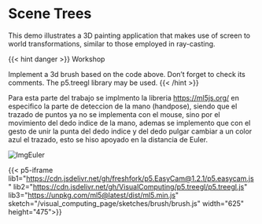 # Scene Trees


This demo illustrates a 3D painting application that makes use of screen to world transformations, similar to those employed in ray-casting.

{{< hint danger >}}
Workshop

Implement a 3d brush based on the code above. Don’t forget to check its comments. The p5.treegl library may be used.
{{< /hint >}} 

Para esta parte del trabajo se implmento la libreria https://ml5js.org/ en especifico la parte de deteccion de la mano (handpose), siendo que el trazado de puntos ya no se implementa con el mouse, sino por el movimiento del dedo indice de la mano, ademas se implemento que con el gesto de unir la punta del dedo indice y del dedo pulgar cambiar a un color azul el trazado, esto se hiso apoyado en la distancia de Euler. 

![ImgEuler](https://encrypted-tbn0.gstatic.com/images?q=tbn:ANd9GcTpZeKyH29nlFu2h4VM_NtaauM5OVrq7ng-OQ&usqp=CAU)

{{< p5-iframe  lib1="https://cdn.jsdelivr.net/gh/freshfork/p5.EasyCam@1.2.1/p5.easycam.js" lib2="https://cdn.jsdelivr.net/gh/VisualComputing/p5.treegl/p5.treegl.js" lib3="https://unpkg.com/ml5@latest/dist/ml5.min.js" sketch="/visual_computing_page/sketches/brush/brush.js" width="625" height="475">}}

